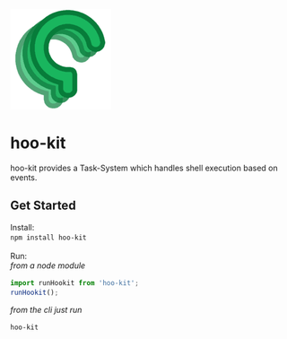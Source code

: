 ![](./media/favicon/apple-touch-icon.png) 
# hoo-kit

hoo-kit provides a Task-System which handles shell execution based on events.<br/>

## Get Started
Install:
<br/>
`npm install hoo-kit`
<br/>
<br/>
Run:
<br/>
*from a node module*
<br/>
```javascript
import runHookit from 'hoo-kit';
runHookit();
```
*from the cli just run*
<br/>
```
hoo-kit
```
<br/>
